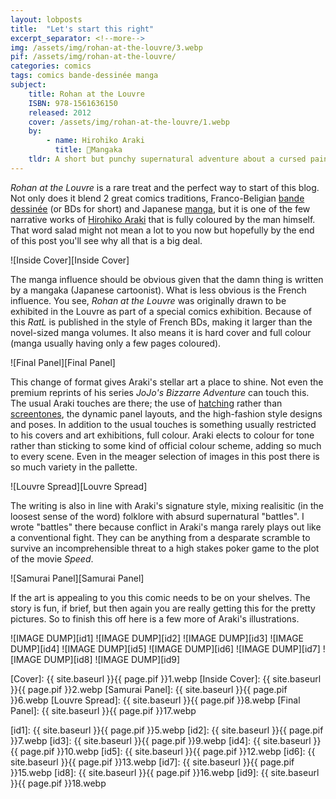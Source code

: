```yaml
---
layout: lobposts
title:  "Let's start this right"
excerpt_separator: <!--more-->
img: /assets/img/rohan-at-the-louvre/3.webp
pif: /assets/img/rohan-at-the-louvre/
categories: comics
tags: comics bande-dessinée manga
subject:
    title: Rohan at the Louvre
    ISBN: 978-1561636150
    released: 2012
    cover: /assets/img/rohan-at-the-louvre/1.webp  
    by:
        - name: Hirohiko Araki
          title: 📜Mangaka
    tldr: A short but punchy supernatural adventure about a cursed painting and a bigger full colour showing for an artist usually restriced to black and white manga volumes. Buy it for the art.
---
```


*Rohan at the Louvre* is a rare treat and the perfect way to start of this blog. Not only does it blend 2 great comics traditions, Franco-Beligian [bande dessinée][BD wiki] (or BDs for short) and Japanese [manga][Manga wiki], but it is one of the few narrative works of [Hirohiko Araki][Araki wiki] that is fully coloured by the man himself. That word salad might not mean a lot to you now but hopefully by the end of this post you'll see why all that is a big deal.

<!--more-->

![Inside Cover][Inside Cover]

The manga influence should be obvious given that the damn thing is written by a mangaka (Japanese cartoonist). What is less obvious is the French influence. You see, *Rohan at the Louvre* was originally drawn to be exhibited in the Louvre as part of a special comics exhibition. Because of this *RatL* is published in the style of French BDs, making it larger than the novel-sized manga volumes. It also means it is hard cover and full colour (manga usually having only a few pages coloured).

![Final Panel][Final Panel]

This change of format gives Araki's stellar art a place to shine. Not even the premium reprints of his series *JoJo's Bizzarre Adventure* can touch this. The usual Araki touches are there; the use of [hatching][Hatching wiki] rather than [screentones][Screentone wiki], the dynamic panel layouts, and the high-fashion style designs and poses. In addition to the usual touches is something usually restricted to his covers and art exhibitions, full colour. Araki elects to colour for tone rather than sticking to some kind of official colour scheme, adding so much to every scene. Even in the meager selection of images in this post there is so much variety in the pallette.

![Louvre Spread][Louvre Spread]

The writing is also in line with Araki's signature style, mixing realisitic (in the loosest sense of the word) folklore with absurd supernatural "battles". I wrote "battles" there because conflict in Araki's manga rarely plays out like a conventional fight. They can be anything from a desparate scramble to survive an incomprehensible threat to a high stakes poker game to the plot of the movie *Speed*.

![Samurai Panel][Samurai Panel]

If the art is appealing to you this comic needs to be on your shelves. The story is fun, if brief, but then again you are really getting this for the pretty pictures. So to finish this off here is a few more of Araki's illustrations.

![IMAGE DUMP][id1]
![IMAGE DUMP][id2]
![IMAGE DUMP][id3]
![IMAGE DUMP][id4]
![IMAGE DUMP][id5]
![IMAGE DUMP][id6]
![IMAGE DUMP][id7]
![IMAGE DUMP][id8]
![IMAGE DUMP][id9]


[comment]: # "Bibliography"

[BD wiki]: https://en.wikipedia.org/wiki/Bande_dessin%C3%A9e "BD Wikipedia page"
[Manga wiki]: https://en.wikipedia.org/wiki/Manga "Manga Wikipedia page"
[Araki wiki]: https://en.wikipedia.org/wiki/Hirohiko_Araki "Araki's Wikipedia page"
[Hatching wiki]: https://en.wikipedia.org/wiki/Hatching "Hatching Wikipedia page"
[Screentone wiki]: https://en.wikipedia.org/wiki/Screentone "Screentone Wikipedia page"

[Cover]: {{ site.baseurl }}{{ page.pif }}1.webp
[Inside Cover]: {{ site.baseurl }}{{ page.pif }}2.webp
[Samurai Panel]: {{ site.baseurl }}{{ page.pif }}6.webp
[Louvre Spread]: {{ site.baseurl }}{{ page.pif }}8.webp
[Final Panel]: {{ site.baseurl }}{{ page.pif }}17.webp

[id1]: {{ site.baseurl }}{{ page.pif }}5.webp
[id2]: {{ site.baseurl }}{{ page.pif }}7.webp
[id3]: {{ site.baseurl }}{{ page.pif }}9.webp
[id4]: {{ site.baseurl }}{{ page.pif }}10.webp
[id5]: {{ site.baseurl }}{{ page.pif }}12.webp
[id6]: {{ site.baseurl }}{{ page.pif }}13.webp
[id7]: {{ site.baseurl }}{{ page.pif }}15.webp
[id8]: {{ site.baseurl }}{{ page.pif }}16.webp
[id9]: {{ site.baseurl }}{{ page.pif }}18.webp
